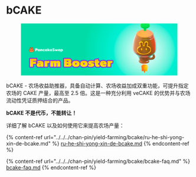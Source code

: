 # bCAKE

<figure><img src="../../../.gitbook/assets/bCAKE page.webp" alt=""><figcaption></figcaption></figure>

bCAKE - 农场收益助推器，具备自动计算、农场收益加成双重功能，可提升指定农场的 CAKE 产量，最高至 2.5 倍。这是一种充分利用 veCAKE 的优势并与农场流动性凭证质押结合的产品。

**bCAKE 不是代币，不能转让！**

详细了解 bCAKE 以及如何使用它来提高农场产量：

{% content-ref url="../../../chan-pin/yield-farming/bcake/ru-he-shi-yong-xin-de-bcake.md" %}
[ru-he-shi-yong-xin-de-bcake.md](../../../chan-pin/yield-farming/bcake/ru-he-shi-yong-xin-de-bcake.md)
{% endcontent-ref %}

{% content-ref url="../../../chan-pin/yield-farming/bcake/bcake-faq.md" %}
[bcake-faq.md](../../../chan-pin/yield-farming/bcake/bcake-faq.md)
{% endcontent-ref %}
